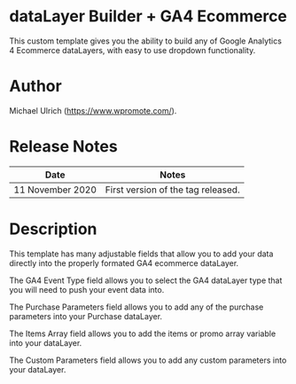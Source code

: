 # dataLayer Builder + GA4 Ecommerce
This custom template gives you the ability to build any of Google Analytics 4 Ecommerce dataLayers, with easy to use dropdown functionality.

# Author
Michael Ulrich (https://www.wpromote.com/).

# Release Notes
| Date | Notes |
|-------|-------|
| 11 November 2020 | First version of the tag released. |

# Description
This template has many adjustable fields that allow you to add your data directly into the properly formated GA4 ecommerce dataLayer.

The GA4 Event Type field allows you to select the GA4 dataLayer type that you will need to push your event data into.

The Purchase Parameters field allows you to add any of the purchase parameters into your Purchase dataLayer.

The Items Array field allows you to add the items or promo array variable into your dataLayer.

The Custom Parameters field allows you to add any custom parameters into your dataLayer.